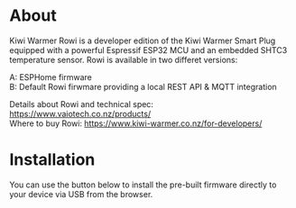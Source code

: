 # About

Kiwi Warmer Rowi is a developer edition of the Kiwi Warmer Smart Plug equipped with a powerful Espressif ESP32 MCU and an embedded SHTC3 temperature sensor. Rowi is available in two differet versions:

A: ESPHome firmware <br>
B: Default Rowi firwmare providing a local REST API & MQTT integration

Details about Rowi and technical spec: https://www.vaiotech.co.nz/products/ <br>
Where to buy Rowi: https://www.kiwi-warmer.co.nz/for-developers/


# Installation

You can use the button below to install the pre-built firmware directly to your device via USB from the browser.

<esp-web-install-button manifest="./manifest.json"></esp-web-install-button>

<script type="module" src="https://unpkg.com/esp-web-tools@5.2.0/dist/web/install-button.js?module"></script>
